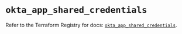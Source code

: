 # `okta_app_shared_credentials`

Refer to the Terraform Registry for docs: [`okta_app_shared_credentials`](https://registry.terraform.io/providers/okta/okta/4.8.0/docs/resources/app_shared_credentials).

